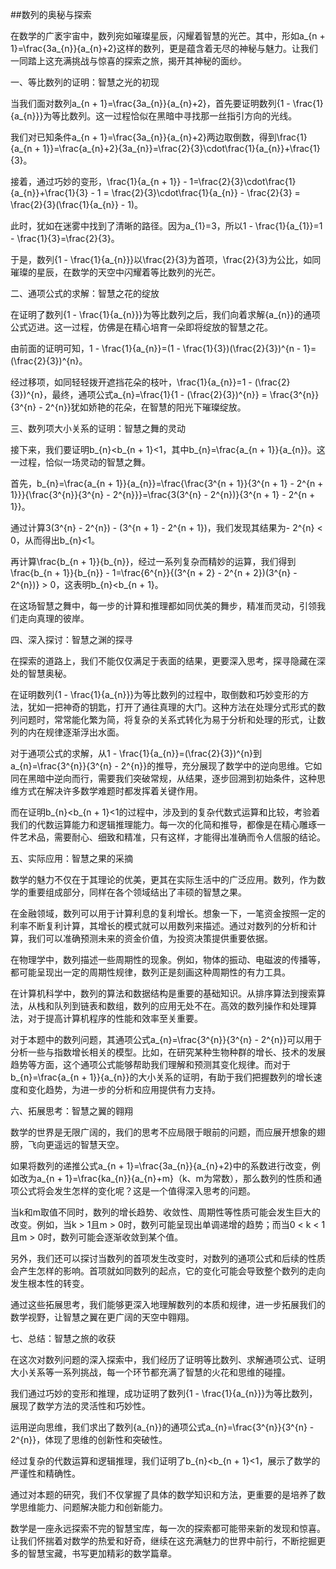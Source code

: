 ##数列的奥秘与探索

在数学的广袤宇宙中，数列宛如璀璨星辰，闪耀着智慧的光芒。其中，形如a_{n + 1}=\frac{3a_{n}}{a_{n}+2}这样的数列，更是蕴含着无尽的神秘与魅力。让我们一同踏上这充满挑战与惊喜的探索之旅，揭开其神秘的面纱。

一、等比数列的证明：智慧之光的初现

当我们面对数列a_{n + 1}=\frac{3a_{n}}{a_{n}+2}，首先要证明数列\{1 - \frac{1}{a_{n}}\}为等比数列。这一过程恰似在黑暗中寻找那一丝指引方向的光线。

我们对已知条件a_{n + 1}=\frac{3a_{n}}{a_{n}+2}两边取倒数，得到\frac{1}{a_{n + 1}}=\frac{a_{n}+2}{3a_{n}}=\frac{2}{3}\cdot\frac{1}{a_{n}}+\frac{1}{3}。

接着，通过巧妙的变形，\frac{1}{a_{n + 1}} - 1=\frac{2}{3}\cdot\frac{1}{a_{n}}+\frac{1}{3} - 1 = \frac{2}{3}\cdot\frac{1}{a_{n}} - \frac{2}{3} = \frac{2}{3}(\frac{1}{a_{n}} - 1)。

此时，犹如在迷雾中找到了清晰的路径。因为a_{1}=3，所以1 - \frac{1}{a_{1}}=1 - \frac{1}{3}=\frac{2}{3}。

于是，数列\{1 - \frac{1}{a_{n}}\}以\frac{2}{3}为首项，\frac{2}{3}为公比，如同璀璨的星辰，在数学的天空中闪耀着等比数列的光芒。

二、通项公式的求解：智慧之花的绽放

在证明了数列\{1 - \frac{1}{a_{n}}\}为等比数列之后，我们向着求解\{a_{n}\}的通项公式迈进。这一过程，仿佛是在精心培育一朵即将绽放的智慧之花。

由前面的证明可知，1 - \frac{1}{a_{n}}=(1 - \frac{1}{3})(\frac{2}{3})^{n - 1}=(\frac{2}{3})^{n}。

经过移项，如同轻轻拨开遮挡花朵的枝叶，\frac{1}{a_{n}}=1 - (\frac{2}{3})^{n}，最终，通项公式a_{n}=\frac{1}{1 - (\frac{2}{3})^{n}} = \frac{3^{n}}{3^{n} - 2^{n}}犹如娇艳的花朵，在智慧的阳光下璀璨绽放。

三、数列项大小关系的证明：智慧之舞的灵动

接下来，我们要证明b_{n}<b_{n + 1}<1，其中b_{n}=\frac{a_{n + 1}}{a_{n}}。这一过程，恰似一场灵动的智慧之舞。

首先，b_{n}=\frac{a_{n + 1}}{a_{n}}=\frac{\frac{3^{n + 1}}{3^{n + 1} - 2^{n + 1}}}{\frac{3^{n}}{3^{n} - 2^{n}}}=\frac{3(3^{n} - 2^{n})}{3^{n + 1} - 2^{n + 1}}。

通过计算3(3^{n} - 2^{n}) - (3^{n + 1} - 2^{n + 1})，我们发现其结果为- 2^{n} < 0，从而得出b_{n}<1。

再计算\frac{b_{n + 1}}{b_{n}}，经过一系列复杂而精妙的运算，我们得到\frac{b_{n + 1}}{b_{n}} - 1=\frac{6^{n}}{(3^{n + 2} - 2^{n + 2})(3^{n} - 2^{n})} > 0，这表明b_{n}<b_{n + 1}。

在这场智慧之舞中，每一步的计算和推理都如同优美的舞步，精准而灵动，引领我们走向真理的彼岸。

四、深入探讨：智慧之渊的探寻

在探索的道路上，我们不能仅仅满足于表面的结果，更要深入思考，探寻隐藏在深处的智慧奥秘。

在证明数列\{1 - \frac{1}{a_{n}}\}为等比数列的过程中，取倒数和巧妙变形的方法，犹如一把神奇的钥匙，打开了通往真理的大门。这种方法在处理分式形式的数列问题时，常常能化繁为简，将复杂的关系式转化为易于分析和处理的形式，让数列的内在规律逐渐浮出水面。

对于通项公式的求解，从1 - \frac{1}{a_{n}}=(\frac{2}{3})^{n}到a_{n}=\frac{3^{n}}{3^{n} - 2^{n}}的推导，充分展现了数学中的逆向思维。它如同在黑暗中逆向而行，需要我们突破常规，从结果，逐步回溯到初始条件，这种思维方式在解决许多数学难题时都发挥着关键作用。

而在证明b_{n}<b_{n + 1}<1的过程中，涉及到的复杂代数式运算和比较，考验着我们的代数运算能力和逻辑推理能力。每一次的化简和推导，都像是在精心雕琢一件艺术品，需要耐心、细致和精准，只有这样，才能得出准确而令人信服的结论。

五、实际应用：智慧之果的采摘

数学的魅力不仅在于其理论的优美，更其在实际生活中的广泛应用。数列，作为数学的重要组成部分，同样在各个领域结出了丰硕的智慧之果。

在金融领域，数列可以用于计算利息的复利增长。想象一下，一笔资金按照一定的利率不断复利计算，其增长的模式就可以用数列来描述。通过对数列的分析和计算，我们可以准确预测未来的资金价值，为投资决策提供重要依据。

在物理学中，数列描述一些周期性的现象。例如，物体的振动、电磁波的传播等，都可能呈现出一定的周期性规律，数列正是刻画这种周期性的有力工具。

在计算机科学中，数列的算法和数据结构是重要的基础知识。从排序算法到搜索算法，从栈和队列到链表和数组，数列的应用无处不在。高效的数列操作和处理算法，对于提高计算机程序的性能和效率至关重要。

对于本题中的数列问题，其通项公式a_{n}=\frac{3^{n}}{3^{n} - 2^{n}}可以用于分析一些与指数增长相关的模型。比如，在研究某种生物种群的增长、技术的发展趋势等方面，这个通项公式能够帮助我们理解和预测其变化规律。而对于b_{n}=\frac{a_{n + 1}}{a_{n}}的大小关系的证明，有助于我们把握数列的增长速度和变化趋势，为进一步的分析和应用提供有力支持。

六、拓展思考：智慧之翼的翱翔

数学的世界是无限广阔的，我们的思考不应局限于眼前的问题，而应展开想象的翅膀，飞向更遥远的智慧天空。

如果将数列的递推公式a_{n + 1}=\frac{3a_{n}}{a_{n}+2}中的系数进行改变，例如改为a_{n + 1}=\frac{ka_{n}}{a_{n}+m}（k、m为常数），那么数列的性质和通项公式将会发生怎样的变化呢？这是一个值得深入思考的问题。

当k和m取值不同时，数列的增长趋势、收敛性、周期性等性质可能会发生巨大的改变。例如，当k > 1且m > 0时，数列可能呈现出单调递增的趋势；而当0 < k < 1且m > 0时，数列可能会逐渐收敛到某个值。

另外，我们还可以探讨当数列的首项发生改变时，对数列的通项公式和后续的性质会产生怎样的影响。首项就如同数列的起点，它的变化可能会导致整个数列的走向发生根本性的转变。

通过这些拓展思考，我们能够更深入地理解数列的本质和规律，进一步拓展我们的数学视野，让智慧之翼在更广阔的天空中翱翔。

七、总结：智慧之旅的收获

在这次对数列问题的深入探索中，我们经历了证明等比数列、求解通项公式、证明大小关系等一系列挑战，每一个环节都充满了智慧的火花和思维的碰撞。

我们通过巧妙的变形和推理，成功证明了数列\{1 - \frac{1}{a_{n}}\}为等比数列，展现了数学方法的灵活性和巧妙性。

运用逆向思维，我们求出了数列\{a_{n}\}的通项公式a_{n}=\frac{3^{n}}{3^{n} - 2^{n}}，体现了思维的创新性和突破性。

经过复杂的代数运算和逻辑推理，我们证明了b_{n}<b_{n + 1}<1，展示了数学的严谨性和精确性。

通过对本题的研究，我们不仅掌握了具体的数学知识和方法，更重要的是培养了数学思维能力、问题解决能力和创新能力。

数学是一座永远探索不完的智慧宝库，每一次的探索都可能带来新的发现和惊喜。让我们怀揣着对数学的热爱和好奇，继续在这充满魅力的世界中前行，不断挖掘更多的智慧宝藏，书写更加精彩的数学篇章。
